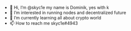 - 👋 Hi, I’m @skyc1e my name is Dominik, yes with k 
- 👀 I’m interested in running nodes and decentralized future 
- 🌱 I’m currently learning all about crypto world
- 📫 How to reach me skyc1e#4943

<!---
skyc1e/skyc1e is a ✨ special ✨ repository because its `README.md` (this file) appears on your GitHub profile.
haha yes i know
--->
